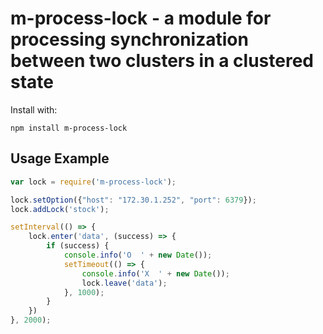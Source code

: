 m-process-lock - a module for processing synchronization between two clusters in a clustered state
===========================

Install with:

    npm install m-process-lock

## Usage Example

```js
var lock = require('m-process-lock');

lock.setOption({"host": "172.30.1.252", "port": 6379});
lock.addLock('stock');

setInterval(() => {
    lock.enter('data', (success) => {
        if (success) {
            console.info('O  ' + new Date());
            setTimeout(() => {
                console.info('X  ' + new Date());
                lock.leave('data');
            }, 1000);
        }
    })
}, 2000);
```
